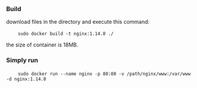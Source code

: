 ### Build
download files in the directory and execute this command:

&nbsp;&nbsp;&nbsp;&nbsp;&nbsp;&nbsp;&nbsp;&nbsp;`sudo docker build -t nginx:1.14.0 ./`

the size of container is 18MB.

### Simply run
&nbsp;&nbsp;&nbsp;&nbsp;&nbsp;&nbsp;&nbsp;&nbsp;`sudo docker run --name nginx -p 80:80 -v /path/nginx/www:/var/www  -d nginx:1.14.0`
